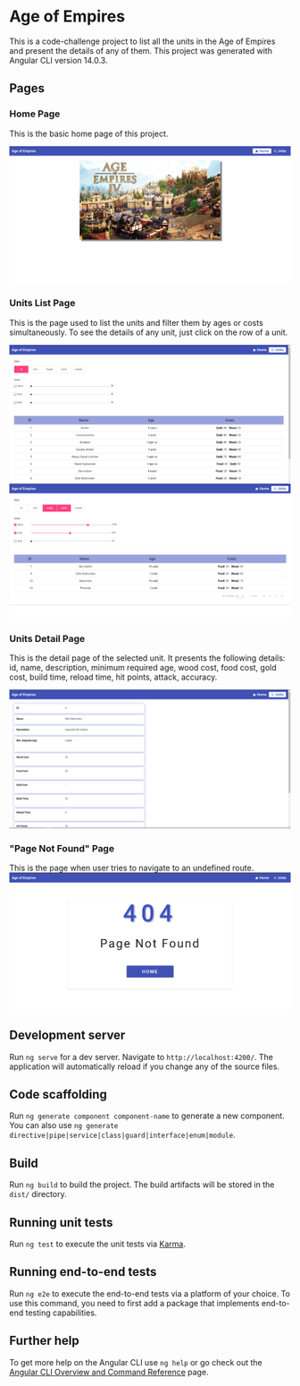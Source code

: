 # Age of Empires

This is a code-challenge project to list all the units in the Age of Empires and present the details of any of them.
This project was generated with Angular CLI version 14.0.3.

## Pages

### Home Page

This is the basic home page of this project.

![Screenshot](./src/assets/images/screenshots/1.png)

### Units List Page

This is the page used to list the units and filter them by ages or costs simultaneously. To see the details of any unit, just click on the row of a unit.

![Screenshot](./src/assets/images/screenshots/2.png)
![Screenshot](./src/assets/images/screenshots/3.png)

### Units Detail Page

This is the detail page of the selected unit. It presents the following details: id, name, description, minimum required age, wood cost, food cost, gold cost, build time, reload time, hit points, attack, accuracy.

![Screenshot](./src/assets/images/screenshots/4.png)

### "Page Not Found" Page

This is the page when user tries to navigate to an undefined route.
![Screenshot](./src/assets/images/screenshots/5.png)

## Development server

Run `ng serve` for a dev server. Navigate to `http://localhost:4200/`. The application will automatically reload if you change any of the source files.

## Code scaffolding

Run `ng generate component component-name` to generate a new component. You can also use `ng generate directive|pipe|service|class|guard|interface|enum|module`.

## Build

Run `ng build` to build the project. The build artifacts will be stored in the `dist/` directory.

## Running unit tests

Run `ng test` to execute the unit tests via [Karma](https://karma-runner.github.io).

## Running end-to-end tests

Run `ng e2e` to execute the end-to-end tests via a platform of your choice. To use this command, you need to first add a package that implements end-to-end testing capabilities.

## Further help

To get more help on the Angular CLI use `ng help` or go check out the [Angular CLI Overview and Command Reference](https://angular.io/cli) page.

